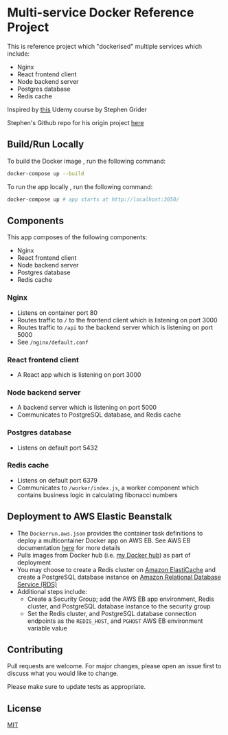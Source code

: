 # Multi-service Docker Reference Project

This is reference project which "dockerised" multiple services which include:

- Nginx
- React frontend client
- Node backend server
- Postgres database
- Redis cache

Inspired by [this](https://www.udemy.com/course/docker-and-kubernetes-the-complete-guide/) Udemy course by Stephen Grider

Stephen's Github repo for his origin project [here](https://github.com/StephenGrider/multi-docker)

## Build/Run Locally

To build the Docker image , run the following command:

```bash
docker-compose up --build
```

To run the app locally , run the following command:

```bash
docker-compose up # app starts at http://localhost:3050/
```

## Components

This app composes of the following components:

- Nginx
- React frontend client
- Node backend server
- Postgres database
- Redis cache

### Nginx

- Listens on container port 80
- Routes traffic to `/` to the frontend client which is listening on port 3000
- Routes traffic to `/api` to the backend server which is listening on port 5000
- See `/nginx/default.conf`

### React frontend client

- A React app which is listening on port 3000

### Node backend server

- A backend server which is listening on port 5000
- Communicates to PostgreSQL database, and Redis cache

### Postgres database

- Listens on default port 5432

### Redis cache

- Listens on default port 6379
- Communicates to `/worker/index.js`, a worker component which contains business logic in calculating fibonacci numbers

## Deployment to AWS Elastic Beanstalk

- The `Dockerrun.aws.json` provides the container task definitions to deploy a multicontainer Docker app on AWS EB. See AWS EB documentation [here](https://docs.aws.amazon.com/elasticbeanstalk/latest/dg/create_deploy_docker_ecs.html#create_deploy_docker_ecs_dockerrun) for more details
- Pulls images from Docker hub (i.e. [my Docker hub](https://hub.docker.com/u/matlau)) as part of deployment
- You may choose to create a Redis cluster on [Amazon ElastiCache](https://docs.aws.amazon.com/AmazonElastiCache/latest/red-ug/GettingStarted.html) and create a PostgreSQL database instance on [Amazon Relational Database Service (RDS)](https://docs.aws.amazon.com/AmazonRDS/latest/UserGuide/CHAP_GettingStarted.CreatingConnecting.PostgreSQL.html)
- Additional steps include:
  - Create a Security Group; add the AWS EB app environment, Redis cluster, and PostgreSQL database instance to the security group
  - Set the Redis cluster, and PostgreSQL database connection endpoints as the `REDIS_HOST`, and `PGHOST` AWS EB environment variable value

## Contributing

Pull requests are welcome. For major changes, please open an issue first to discuss what you would like to change.

Please make sure to update tests as appropriate.

## License

[MIT](https://choosealicense.com/licenses/mit/)
